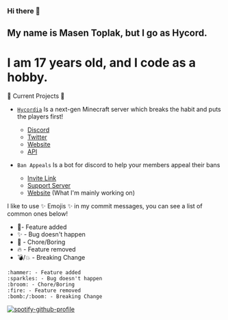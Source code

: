 ### Hi there 👋
## My name is Masen Toplak, but I go as Hycord.
# I am 17 years old, and I code as a hobby.

:telescope: Current Projects :telescope:
- [`Hycordia`](https://git.hycordia.com/) Is a next-gen Minecraft server which breaks the habit and puts the players first!
  - [Discord](https://discord.hycordia.com/)
  - [Twitter](https://twitter.hycordia.com/)
  - [Website](https://hycordia.com)
  - [API](https://api.hycordia.com/)
  
- `Ban Appeals` Is a bot for discord to help your members appeal their bans
  - [Invite Link](https://discord.com/oauth2/authorize?client_id=988441830238609439&scope=bot%20applications.commands&permissions=415068712141)
  - [Support Server](https://discord.gg/8MPcxR93DY)
  - [Website](https://appeals.katz.gg) (What I'm mainly working on)

I like to use ✨ Emojis ✨ in my commit messages, 
you can see a list of common ones below!

- 🔨- Feature added
- ✨ - Bug doesn't happen
- 🧹 - Chore/Boring
- 🔥 - Feature removed
- 💣/💥 - Breaking Change

```
:hammer: - Feature added
:sparkles: - Bug doesn't happen
:broom: - Chore/Boring
:fire: - Feature removed
:bomb:/:boom: - Breaking Change
```

[![spotify-github-profile](https://spotify-github-profile.vercel.app/api/view?uid=31y4vizdkb23gag4e47lysodjfoi&cover_image=true&theme=novatorem&bar_color=9ef9ff&bar_color_cover=true)](https://github.com/kittinan/spotify-github-profile)
